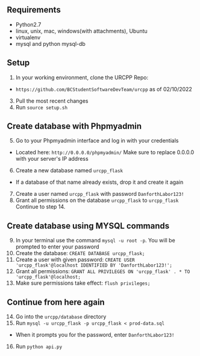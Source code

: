 ## Requirements
- Python2.7
- linux, unix, mac, windows(with attachments), Ubuntu
- virtualenv
- mysql and python mysql-db

## Setup
1. In your working environment, clone the URCPP Repo:
- `https://github.com/BCStudentSoftwareDevTeam/urcpp` as of 02/10/2022
3. Pull the most recent changes
4. Run `source setup.sh`

## Create database with Phpmyadmin

5. Go to your Phpmyadmin interface and log in with your credentials
- Located here: `http://0.0.0.0/phpmyadmin/`
Make sure to replace 0.0.0.0 with your server's IP address
6. Create a new database named `urcpp_flask`
- If a database of that name already exists, drop it and create it again
7. Create a user named `urcpp_flask` with password `DanforthLabor123!`
8. Grant all permissions on the database `urcpp_flask` to `urcpp_flask`
Continue to step 14.

## Create database using MYSQL commands

9. In your terminal use the command `mysql -u root -p`. You will be prompted to enter your password
10. Create the database: ` CREATE DATABASE urcpp_flask; `
11. Create a user with given password:  ` CREATE USER 'urcpp_flask'@localhost IDENTIFIED BY 'DanforthLabor123!'; `
12. Grant all permissions: ` GRANT ALL PRIVILEGES ON 'urcpp_flask' . * TO 'urcpp_flask'@localhost; `
13. Make sure permissions take effect: ` flush privileges; `

## Continue from here again
14. Go into the `urcpp/database` directory
15. Run `mysql -u urcpp_flask -p urcpp_flask < prod-data.sql`
- When it prompts you for the password, enter `DanforthLabor123!`
16. Run `python api.py`
